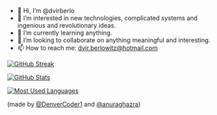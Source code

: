 - 👋 Hi, I’m @dvirberlo
- 👀 I’m interested in new technologies, complicated systems and ingenious and revolutionary ideas.
- 🌱 I’m currently learning anything.
- 💞️ I’m looking to collaborate on anything meaningful and interesting.
- 📫 How to reach me: dvir.berlowitz@hotmail.com

<!---
dvirberlo/dvirberlo is a ✨ special ✨ repository because its `README.md` (this file) appears on your GitHub profile.
You can click the Preview link to take a look at your changes.
--->

[![GitHub Streak](https://github-readme-streak-stats.herokuapp.com/?user=dvirberlo&theme=highcontrast&hide_border=true)]()

[![GitHub Stats](https://github-readme-stats.vercel.app/api?username=dvirberlo&show_icons=true&theme=highcontrast&hide_border=true)]()

[![Most Used Languages](https://github-readme-stats.vercel.app/api/top-langs/?username=dvirberlo&layout=compact&theme=highcontrast&hide_border=true)]()


(made by [@DenverCoder1](https://github.com/DenverCoder1/github-readme-streak-stats) and [@anuraghazra](https://github.com/anuraghazra/github-readme-stats))
